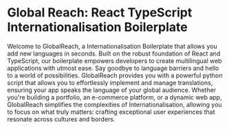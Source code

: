 # Global Reach: React TypeScript Internationalisation Boilerplate

Welcome to GlobalReach, a Internationalisation Boilerplate that allows you add new languages in seconds. Built on the robust foundation of React and TypeScript, our boilerplate empowers developers to create multilingual web applications with utmost ease. Say goodbye to language barriers and hello to a world of possibilities. GlobalReach provides you with a powerful python script that allows you to effortlessly implement and manage translations, ensuring your app speaks the language of your global audience. Whether you're building a portfolio, an e-commerce platform, or a dynamic web app, GlobalReach simplifies the complexities of Internationalisation, allowing you to focus on what truly matters: crafting exceptional user experiences that resonate across cultures and borders.
